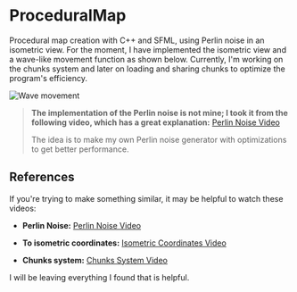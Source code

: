 # ProceduralMap

Procedural map creation with C++ and SFML, using Perlin noise in an isometric view. For the moment, I have implemented the isometric view and a wave-like movement function as shown below. Currently, I'm working on the chunks system and later on loading and sharing chunks to optimize the program's efficiency.

![Wave movement](https://github.com/TheMatGame/ProceduralMap/assets/167245576/3336feff-f3d8-4a04-b30a-7f24c735a9c0)

> **The implementation of the Perlin noise is not mine; I took it from the following video, which has a great explanation:**
> [Perlin Noise Video](https://www.youtube.com/watch?v=kCIaHqb60Cw)
> 
> The idea is to make my own Perlin noise generator with optimizations to get better performance.

## References

If you're trying to make something similar, it may be helpful to watch these videos:

- **Perlin Noise:** [Perlin Noise Video](https://www.youtube.com/watch?v=kCIaHqb60Cw)

- **To isometric coordinates:** [Isometric Coordinates Video](https://www.youtube.com/watch?v=04oQ2jOUjkU)

- **Chunks system:** [Chunks System Video](https://www.youtube.com/watch?v=bBQdE0gDi0k)

I will be leaving everything I found that is helpful.



